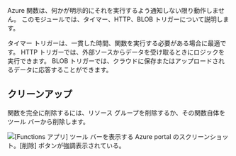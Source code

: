 Azure 関数は、何かが明示的にそれを実行するよう通知しない限り動作しません。 このモジュールでは、タイマー、HTTP、BLOB トリガーについて説明します。

タイマー トリガーは、一貫した時間、関数を実行する必要がある場合に最適です。 HTTP トリガーでは、外部ソースからデータを受け取るときにロジックを実行できます。 BLOB トリガーでは、クラウドに保存またはアップロードされるデータに応答することができます。

## <a name="cleanup"></a>クリーンアップ

関数を完全に削除するには、リソース グループを削除するか、その関数自体をツール バーから削除します。

![[Functions アプリ] ツール バーを表示する Azure portal のスクリーンショット。[削除] ボタンが強調表示されている。](../media/6-delete-function.png)
